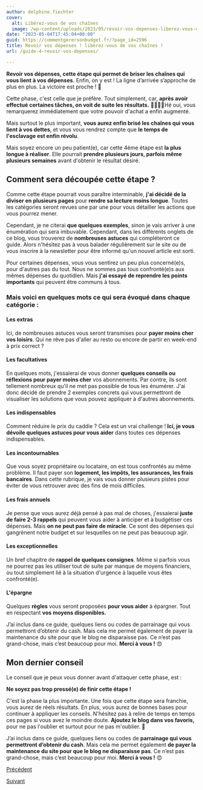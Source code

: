 ```yaml
---
author: delphine.fiechter
cover:
  alt: Libérez-vous de vos chaînes
  image: /wp-content/uploads/2023/05/revoir-vos-depenses-liberez-vous-de-vos-chaines-1.png
date: "2023-05-04T17:45:04+00:00"
guid: https://commentgerersonbudget.fr/?page_id=2596
title: Revoir vos dépenses ! libérez-vous de vos chaînes !
url: /guide-4-revoir-vos-depenses/

---
```

**Revoir vos dépenses, cette étape qui permet de briser les chaînes qui vous lient à vos dépenses.** Enfin, on y est ! La ligne d’arrivée s’approche de plus en plus. La victoire est proche ! 🥇

Cette phase, c'est celle que je préfère. Tout simplement, car, **après avoir effectué certaines tâches, on voit de suite les résultats.** 🤩🤩🤩😌Hé oui, vous remarquerez immédiatement que votre pouvoir d'achat a enfin augmenté.

Mais surtout le plus important, **vous aurez enfin brisé les chaînes qui vous lient à vos dettes**, et vous vous rendrez compte que **le temps de l'esclavage est enfin révolu**.

Mais soyez encore un peu patient(e), car cette 4ème étape est **la plus longue à réaliser**. Elle pourrait **prendre plusieurs jours, parfois même plusieurs semaines** avant d'obtenir le résultat désiré.

## Comment sera découpée cette étape ?

Comme cette étape pourrait vous paraître interminable, **j'ai décidé de la diviser en plusieurs pages** pour **rendre sa lecture moins longue**. Toutes les catégories seront revues une par une pour vous détailler les actions que vous pourrez mener.

Cependant, je ne citerai **que quelques exemples**, sinon je vais arriver à une énumération qui sera imbuvable. Cependant, dans les différents onglets de ce blog, vous trouverez de **nombreuses astuces** qui compléteront ce guide. Alors n'hésitez pas à vous balader régulièrement sur le site ou de vous inscrire à la newsletter pour être informé qu'un nouvel article est sorti.

Pour certaines dépenses, vous vous sentirez un peu plus concerné(e)s, pour d'autres pas du tout. Nous ne sommes pas tous confronté(e)s aux mêmes dépenses du quotidien. Mais **j'ai essayé de reprendre les points importants** qui peuvent être communs à tous.

### Mais voici en quelques mots ce qui sera évoqué dans chaque catégorie :

#### Les extras

Ici, de nombreuses astuces vous seront transmises pour **payer moins cher vos loisirs**. Qui ne rêve pas d'aller au resto ou encore de partir en week-end à prix correct ?

#### Les facultatives

En quelques mots, j'essaierai de vous donner **quelques conseils ou réflexions pour payer moins cher** vos abonnements. Par contre, ils sont tellement nombreux qu'il ne met pas possible de tous les énumérer. J'ai donc décidé de prendre 2 exemples concrets qui vous permettront de visualiser les solutions que vous pouvez appliquer à d'autres abonnements.

#### Les indispensables

Comment réduire le prix du caddie ? Cela est un vrai challenge ! **Ici, je vous dévoile quelques astuces pour vous aider** dans toutes ces dépenses indispensables.

#### Les incontournables

Que vous soyez propriétaire ou locataire, on est tous confrontés au même problème. Il faut payer son **logement, les impôts, les assurances, les frais bancaires**. Dans cette rubrique, je vais vous donner plusieurs pistes pour éviter de vous retrouver avec des fins de mois difficiles.

#### Les frais annuels

Je pense que vous aurez déjà pensé à pas mal de choses, j'essaierai **juste de faire 2-3 rappels** qui peuvent vous aider à anticiper et à budgétiser ces dépenses. Mais **on ne peut pas faire de miracle**. Ce sont des dépenses qui gangrènent notre budget et sur lesquelles on ne peut pas beaucoup agir.

#### Les exceptionnelles

Un bref chapitre de **rappel de quelques consignes**. Même si parfois vous ne pourrez pas les utiliser tout de suite par manque de moyens financiers, ou tout simplement lié à la situation d'urgence à laquelle vous êtes confronté(e).

#### L'épargne

Quelques **règles** vous seront proposées **pour vous aider** à épargner. Tout en respectant **vos moyens disponibles.**

J’ai inclus dans ce guide, quelques liens ou codes de parrainage qui vous permettront d’obtenir du cash. Mais cela me permet également de payer la maintenance du site pour que le blog ne disparaisse pas. Ce n’est pas grand-chose, mais c’est beaucoup pour moi. **Merci à vous !** 😍

## Mon dernier conseil

Le conseil que je peux vous donner avant d'attaquer cette phase, est :

**Ne soyez pas trop pressé(e) de finir cette étape !**

C'est la phase la plus importante. Une fois que cette étape sera franchie, vous aurez de réels résultats. En plus, vous aurez de bonnes bases pour continuer à appliquer les conseils. N'hésitez pas à relire de temps en temps ces pages si vous avez le moindre doute. **Ajoutez le blog dans vos favoris,** pour ne pas l'oublier et surtout pour ne pas m'oublier. 🤣

J’ai inclus dans ce guide, quelques liens ou codes de **parrainage qui vous permettront d’obtenir du cash**. Mais cela me permet également **de payer la maintenance du site pour que le blog ne disparaisse pas**. Ce n’est pas grand-chose, mais c’est beaucoup pour moi. **Merci à vous !** 😍

[Précédent](https://commentgerersonbudget.fr/guide-3-analyser-vos-depenses/ "3- Analyser vos dépenses ! la victoire au bout des doigts !")

[Suivant](https://commentgerersonbudget.fr/guide-les-depenses-extras "les dépenses extras")
